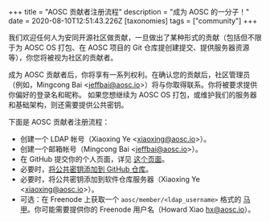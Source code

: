 +++
title = "AOSC 贡献者注册流程"
description = "成为 AOSC 的一分子！"
date = 2020-08-10T12:51:43.226Z
[taxonomies]
tags = ["community"]
+++

我们欢迎任何人为安同开源社区做贡献，一旦做出了某种形式的贡献（包括但不限于为 AOSC OS 打包、在 AOSC 项目的 Git 仓库提创建提交、提供服务器资源等），你您将被视为社区的贡献者。

成为 AOSC 贡献者后，你将享有一系列权利。在确认您的贡献后，社区管理员（例如，Mingcong Bai <<jeffbai@aosc.io>>）将与你取得联系。你将被要求提供你偏好的登录名和昵称。 如果您想继续为 AOSC OS 打包，或维护我们的服务器和基础架构，则还需要提供公共密钥。

下面是 AOSC 贡献者注册流程：

- 创建一个 LDAP 帐号（Xiaoxing Ye <<xiaoxing@aosc.io>>）。
- 创建一个邮箱帐号（Mingcong Bai <<jeffbai@aosc.io>>）。
- 在 GitHub 提交你的个人页面，详见 [这个页面](@/developer/infrastructure/community-portal.md#add-new-personal-pages)。
- 必要时，[将公共密钥添加到 GitHub 仓库](https://github.com/AOSC-Dev/dev-pubkeys)。
- 必要时，将公共密钥添加到软件仓库服务器（Xiaoxing Ye <<xiaoxing@aosc.io>>）。
- 可选：在 Freenode 上获取一个 `aosc/member/<ldap_username>` 格式的 [马甲](https://freenode.net/kb/answer/cloaks)。你可能需要提供你的 Freenode 用户名（Howard Xiao <hx@aosc.io>）。


